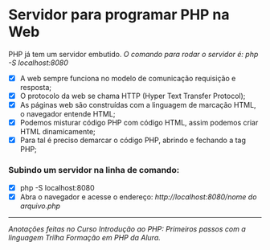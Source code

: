 # Servidor para programar PHP na Web

PHP já tem um servidor embutido. *O comando para rodar o servidor é: php -S localhost:8080*

- [x] A web sempre funciona no modelo de comunicação requisição e resposta;
- [x] O protocolo da web se chama HTTP (Hyper Text Transfer Protocol);
- [x] As páginas web são construídas com a linguagem de marcação HTML, o navegador entende HTML;
- [x] Podemos misturar código PHP com código HTML, assim podemos criar HTML dinamicamente;
- [x] Para tal é preciso demarcar o código PHP, abrindo e fechando a tag PHP;

### Subindo um servidor na linha de comando:
- [x] php -S localhost:8080
- [x] Abra o navegador e acesse o endereço: *http://localhost:8080/nome do arquivo.php*

<hr>

*Anotações feitas no Curso Introdução ao PHP: Primeiros passos com a linguagem Trilha Formação em PHP da Alura.*